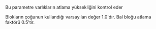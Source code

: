 Bu parametre varlıkların atlama yüksekliğini kontrol eder

Blokların çoğunun kullandığı varsayılan değer 1.0'dır. Bal bloğu atlama faktörü 0.5'tir.